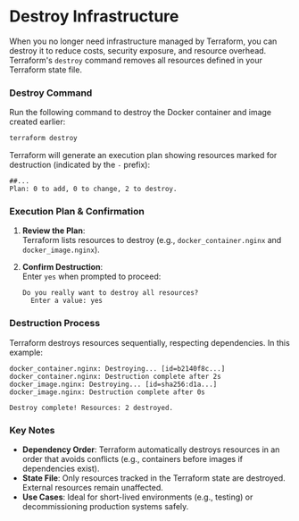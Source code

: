 # Destroy Infrastructure

When you no longer need infrastructure managed by Terraform, you can destroy it to reduce costs, security exposure, and resource overhead. Terraform's `destroy` command removes all resources defined in your Terraform state file.

### Destroy Command

Run the following command to destroy the Docker container and image created earlier:

```bash
terraform destroy
```

Terraform will generate an execution plan showing resources marked for destruction (indicated by the `-` prefix):

```
##...
Plan: 0 to add, 0 to change, 2 to destroy.
```

### Execution Plan & Confirmation

1. **Review the Plan**:  
   Terraform lists resources to destroy (e.g., `docker_container.nginx` and `docker_image.nginx`).

2. **Confirm Destruction**:  
   Enter `yes` when prompted to proceed:
   ```
   Do you really want to destroy all resources?
     Enter a value: yes
   ```

### Destruction Process

Terraform destroys resources sequentially, respecting dependencies. In this example:

```
docker_container.nginx: Destroying... [id=b2140f8c...]
docker_container.nginx: Destruction complete after 2s
docker_image.nginx: Destroying... [id=sha256:d1a...]
docker_image.nginx: Destruction complete after 0s

Destroy complete! Resources: 2 destroyed.
```

### Key Notes

- **Dependency Order**: Terraform automatically destroys resources in an order that avoids conflicts (e.g., containers before images if dependencies exist).
- **State File**: Only resources tracked in the Terraform state are destroyed. External resources remain unaffected.
- **Use Cases**: Ideal for short-lived environments (e.g., testing) or decommissioning production systems safely.
